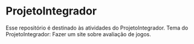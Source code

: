 # ProjetoIntegrador
Esse repositório é destinado às atividades do ProjetoIntegrador.
Tema do ProjetoIntegrador: Fazer um site sobre avaliação de jogos.

 
